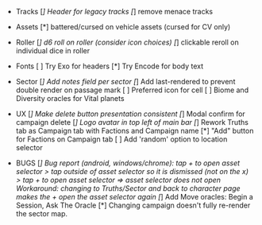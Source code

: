 - Tracks
  [*] Header for legacy tracks
  [*] remove menace tracks

- Assets
  [*] battered/cursed on vehicle assets (cursed for CV only)

- Roller
  [*] d6 roll on roller (consider icon choices)
  [*] clickable reroll on individual dice in roller

- Fonts
  [ ] Try Exo for headers
  [*] Try Encode for body text

- Sector
  [*] Add notes field per sector
  [*] Add last-rendered to prevent double render on passage mark
  [ ] Preferred icon for cell
  [ ] Biome and Diversity oracles for Vital planets

- UX
  [*] Make delete button presentation consistent
  [*] Modal confirm for campaign delete
  [*] Logo avatar in top left of main bar
  [*] Rework Truths tab as Campaign tab with Factions and Campaign name
  [*] "Add" button for Factions on Campaign tab
  [ ] Add 'random' option to location selector

- BUGS
  [*] Bug report (android, windows/chrome): tap + to open asset selector > tap outside of asset selector so it is dismissed (not on the x) > tap + to open asset selector => asset selector does not open
  Workaround: changing to Truths/Sector and back to character page makes the + open the asset selector again
  [*] Add Move oracles: Begin a Session, Ask The Oracle
  [*] Changing campaign doesn't fully re-render the sector map.
